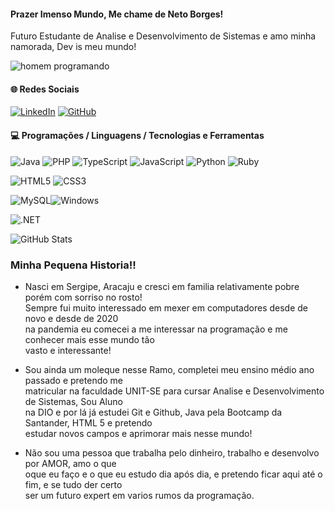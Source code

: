 #### Prazer Imenso Mundo, Me chame de Neto Borges!

Futuro Estudante de Analise e Desenvolvimento de Sistemas e amo minha namorada, Dev is meu mundo!

![homem programando](https://media0.giphy.com/media/qgQUggAC3Pfv687qPC/200w.gif?cid=6c09b952gzi6tvkhgtvbxchxgs2jgiuv59n527vdc4p3m10x&ep=v1_gifs_search&rid=200w.gif&ct=g)

#### 🌐 Redes Sociais

[![LinkedIn](https://img.shields.io/badge/LinkedIn-0077B5?style=for-the-badge&logo=linkedin&logoColor=white)](https://www.linkedin.com/in/natalicio-borges-neto-bbb1bb306/)
[![GitHub](https://img.shields.io/badge/GitHub-100000?style=for-the-badge&logo=github&logoColor=white)](https://github.com/netoborgess)

#### 💻 Programações / Linguagens / Tecnologias e Ferramentas

![Java](https://img.shields.io/badge/java-%23ED8B00.svg?style=for-the-badge&logo=openjdk&logoColor=white)
![PHP](https://img.shields.io/badge/PHP-777BB4?style=for-the-badge&logo=php&logoColor=white)
![TypeScript](https://img.shields.io/badge/TypeScript-007ACC?style=for-the-badge&logo=typescript&logoColor=white)
![JavaScript](https://img.shields.io/badge/JavaScript-F7DF1E?style=for-the-badge&logo=javascript&logoColor=black)
![Python](https://img.shields.io/badge/python-3670A0?style=for-the-badge&logo=python&logoColor=ffdd54)
![Ruby](https://img.shields.io/badge/Ruby-CC342D?style=for-the-badge&logo=ruby&logoColor=white)

![HTML5](https://img.shields.io/badge/HTML5-E34F26?style=for-the-badge&logo=html5&logoColor=white)
![CSS3](https://img.shields.io/badge/CSS3-1572B6?style=for-the-badge&logo=css3&logoColor=white)

![MySQL](https://img.shields.io/badge/MySQL-00000F?style=for-the-badge&logo=mysql&logoColor=white)![Windows](https://img.shields.io/badge/Windows-000?style=for-the-badge&logo=windows&logoColor=2CA5E0)

![.NET](https://img.shields.io/badge/.NET-5C2D91?style=for-the-badge&logo=.net&logoColor=white)

![GitHub Stats](https://github-readme-stats.vercel.app/api?username=netoborgess&theme=transparent&bg_color=000&border_color=30A3DC&show_icons=true&icon_color=30A3DC&title_color=E94D5F&text_color=FFF)

### Minha Pequena Historia!!

- Nasci em Sergipe, Aracaju e cresci em familia relativamente pobre porém com sorriso no rosto!<br>Sempre fui muito interessado em mexer em computadores desde de novo e desde de 2020 <br> na pandemia eu comecei a me interessar na programação e me conhecer mais esse mundo tão<br> vasto e interessante!

- Sou ainda um moleque nesse Ramo, completei meu ensino médio ano passado e pretendo me <br> matricular na faculdade UNIT-SE para cursar Analise e Desenvolvimento de Sistemas, Sou Aluno<br>na DIO e por lá já estudei Git e Github, Java pela Bootcamp da Santander, HTML 5 e pretendo<br> estudar novos campos e aprimorar mais nesse mundo!

- Não sou uma pessoa que trabalha pelo dinheiro, trabalho e desenvolvo por AMOR, amo o que<br> oque eu faço e o que eu estudo dia após dia, e pretendo ficar aqui até o fim, e se tudo der certo<br>ser um futuro expert em varios rumos da programação.
